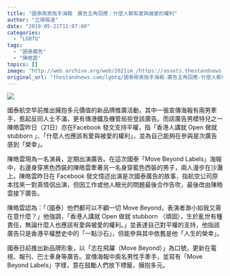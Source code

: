 ```yaml
---
title: "國泰兩男拖手海報　廣告主角回應：什麼人都有愛與被愛的權利"
author: "立場報道"
date: "2019-05-21T11:07:00"
categories:
  - "LGBTQ"
tags:
  - "國泰廣告"
  - "陳皓雲"
topics: []
image: "http://web.archive.org/web/2021im_/https://assets.thestandnews.com/media/photos/cathay-01_fGeNx.png"
original_url: "thestandnews.com/lgbtq/國泰兩男拖手海報-廣告主角回應-什麼人都有愛與被愛的權利"
---
```

![](http://web.archive.org/web/2021im_/https://assets.thestandnews.com/media/photos/cathay-01_fGeNx.png)

國泰航空早前推出擁抱多元價值的新品牌推廣活動，其中一張宣傳海報有兩男牽手，惹起反同人士不滿，更有傳港鐵及機管局拒登該廣告。而該廣告男模特兒之一陳皓雲昨日（21日）亦在Facebook 發文支持平權，指「香港人講就 Open 做就 stubborn 」、「什麼人也應該有愛與被愛的權利」，並為自己能夠在參與是次廣告感到「榮幸」。 

陳皓雲現為一名演員，定期出演廣告。在這次國泰「Move Beyond Labels」海報中，右邊身穿黑色西裝的陳皓雲牽著另一名身穿藍色西裝的男子，兩人漫步在沙灘上。陳皓雲昨日在 Facebook 發文憶述出演是次國泰廣告的故事，指航空公司原本找來一對真情侶出演，但因工作或他人眼光的問題最後合作告吹，最後改由陳皓雲接下廣告。

陳皓雲認為：「（國泰）他們都可以不顧一切 Move Beyond，表演者渺小如我又需在意什麼？」他強調，「香港人講就 Open 做就 stubborn （頑固），生於亂世有種責任，無論什麼人也應該有愛與被愛的權利。」並表達自己對平權的支持，他指該廣告只是香港平權歷史中的「一點沙石」，但能參與其中依舊是他「人生的榮幸」。

國泰日前推出新品牌形象，以「志在飛躍（Move Beyond）」為口號，更新在電視、報刊、巴士車身等廣告。宣傳海報中兩名男性手牽手，並寫有「Move Beyond Labels」字樣，意在鼓勵人們放下標籤，擁抱多元。